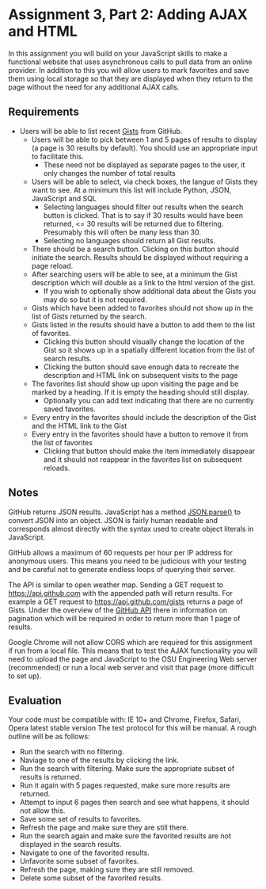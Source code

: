Assignment 3, Part 2: Adding AJAX and HTML
==========================================
In this assignment you will build on your JavaScript skills to make a functional website that uses asynchronous calls to pull data from an online provider. In addition to this you will allow users to mark favorites and save them using local storage so that they are displayed when they return to the page without the need for any additional AJAX calls.

Requirements
------------
- Users will be able to list recent [Gists](https://developer.github.com/v3/gists/#list-gists) from GitHub.
  - Users will be able to pick between 1 and 5 pages of results to display (a page is 30 results by default). You should use an appropriate input to facilitate this.
    - These need not be displayed as separate pages to the user, it only changes the number of total results
  - Users will be able to select, via check boxes, the langue of Gists they want to see. At a minimum this list will include Python, JSON, JavaScript and SQL
    - Selecting languages should filter out results when the search button is clicked. That is to say if 30 results would have been returned, <= 30 results will be returned due to filtering. Presumably this will often be many less than 30.
    - Selecting no languages should return all Gist results.
  - There should be a search button. Clicking on this button should initiate the search. Results should be displayed without requiring a page reload.
  - After searching users will be able to see, at a minimum the Gist description which will double as a link to the html version of the gist.
    - If you wish to optionally show additional data about the Gists you may do so but it is not required.
  - Gists which have been added to favorites should not show up in the list of Gists returned by the search.
  - Gists listed in the results should have a button to add them to the list of favorites.
    - Clicking this button should visually change the location of the Gist so it shows up in a spatially different location from the list of search results.
    - Clicking the button should save enough data to recreate the description and HTML link on subsequent visits to the page
  - The favorites list should show up upon visiting the page and be marked by a heading. If it is empty the heading should still display.
    - Optionally you can add text indicating that there are no currently saved favorites.
  - Every entry in the favorites should include the description of the Gist and the HTML link to the Gist
  - Every entry in the favorites should have a button to remove it from the list of favorites
    - Clicking that button should make the item immediately disappear and it should not reappear in the favorites list on subsequent reloads.
    
Notes
-----
GitHub returns JSON results. JavaScript has a method [JSON.parse()](https://developer.mozilla.org/en-US/docs/Web/JavaScript/Reference/Global_Objects/JSON/parse) to convert JSON into an object. JSON is fairly human readable and corresponds almost directly with the syntax used to create object literals in JavaScript.

GitHub allows a maximum of 60 requests per hour per IP address for anonymous users. This means you need to be judicious with your testing and be careful not to generate endless loops of querying their server.

The API is similar to open weather map. Sending a GET request to https://api.github.com with the appended path will return results. For example a GET request to https://api.github.com/gists returns a page of Gists. Under the overview of the [GitHub API](https://developer.github.com/v3/) there in information on pagination which will be required in order to return more than 1 page of results.

Google Chrome will not allow CORS which are required for this assignment if run from a local file. This means that to test the AJAX functionality you will need to upload the page and JavaScript to the OSU Engineering Web server (recommended) or run a local web server and visit that page (more difficult to set up).
  
Evaluation
----------
Your code must be compatible with: IE 10+ and Chrome, Firefox, Safari, Opera latest stable version
The test protocol for this will be manual. A rough outline will be as follows:
- Run the search with no filtering.
- Naviage to one of the results by clicking the link.
- Run the search with filtering. Make sure the appropriate subset of results is returned.
- Run it again with 5 pages requested, make sure more results are returned.
- Attempt to input 6 pages then search and see what happens, it should not allow this.
- Save some set of results to favorites.
- Refresh the page and make sure they are still there.
- Run the search again and make sure the favorited results are not displayed in the search results.
- Navigate to one of the favorited results.
- Unfavorite some subset of favorites.
- Refresh the page, making sure they are still removed.
- Delete some subset of the favorited results.
